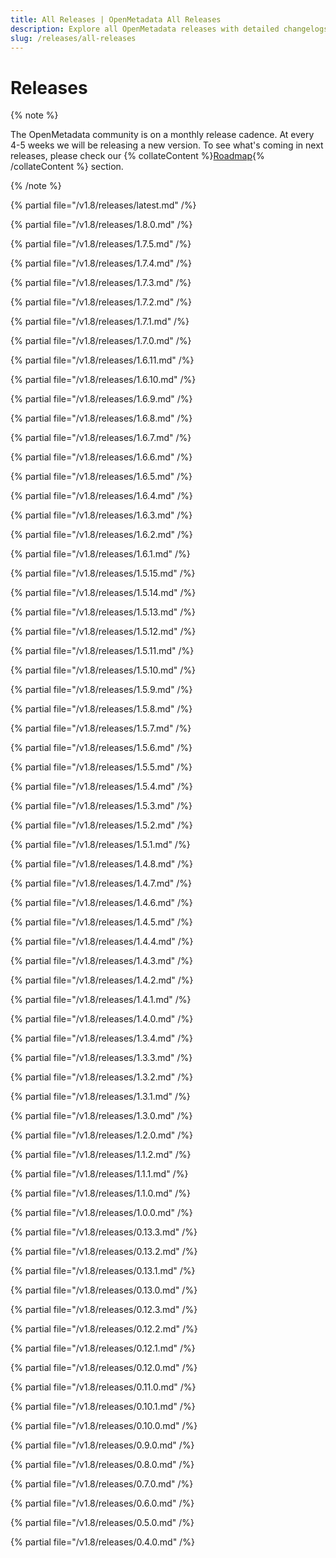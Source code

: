 ```yaml
---
title: All Releases | OpenMetadata All Releases
description: Explore all OpenMetadata releases with detailed changelogs, new features, bug fixes, and upgrade guides. Stay updated with the latest versions and improvements.
slug: /releases/all-releases
---
```


# Releases

{% note %}

The OpenMetadata community is on a monthly release cadence. At every 4-5 weeks we will be releasing a new
version. To see what's coming in next releases, please check our {% collateContent %}[Roadmap](https://www.getcollate.io/roadmap){% /collateContent %} section.

{% /note %}

{% partial file="/v1.8/releases/latest.md" /%}

{% partial file="/v1.8/releases/1.8.0.md" /%}

{% partial file="/v1.8/releases/1.7.5.md" /%}

{% partial file="/v1.8/releases/1.7.4.md" /%}

{% partial file="/v1.8/releases/1.7.3.md" /%}

{% partial file="/v1.8/releases/1.7.2.md" /%}

{% partial file="/v1.8/releases/1.7.1.md" /%}

{% partial file="/v1.8/releases/1.7.0.md" /%}

{% partial file="/v1.8/releases/1.6.11.md" /%}

{% partial file="/v1.8/releases/1.6.10.md" /%}

{% partial file="/v1.8/releases/1.6.9.md" /%}

{% partial file="/v1.8/releases/1.6.8.md" /%}

{% partial file="/v1.8/releases/1.6.7.md" /%}

{% partial file="/v1.8/releases/1.6.6.md" /%}

{% partial file="/v1.8/releases/1.6.5.md" /%}

{% partial file="/v1.8/releases/1.6.4.md" /%}

{% partial file="/v1.8/releases/1.6.3.md" /%}

{% partial file="/v1.8/releases/1.6.2.md" /%}

{% partial file="/v1.8/releases/1.6.1.md" /%}

{% partial file="/v1.8/releases/1.5.15.md" /%}

{% partial file="/v1.8/releases/1.5.14.md" /%}

{% partial file="/v1.8/releases/1.5.13.md" /%}

{% partial file="/v1.8/releases/1.5.12.md" /%}

{% partial file="/v1.8/releases/1.5.11.md" /%}

{% partial file="/v1.8/releases/1.5.10.md" /%}

{% partial file="/v1.8/releases/1.5.9.md" /%}

{% partial file="/v1.8/releases/1.5.8.md" /%}

{% partial file="/v1.8/releases/1.5.7.md" /%}

{% partial file="/v1.8/releases/1.5.6.md" /%}

{% partial file="/v1.8/releases/1.5.5.md" /%}

{% partial file="/v1.8/releases/1.5.4.md" /%}

{% partial file="/v1.8/releases/1.5.3.md" /%}

{% partial file="/v1.8/releases/1.5.2.md" /%}

{% partial file="/v1.8/releases/1.5.1.md" /%}

{% partial file="/v1.8/releases/1.4.8.md" /%}

{% partial file="/v1.8/releases/1.4.7.md" /%}

{% partial file="/v1.8/releases/1.4.6.md" /%}

{% partial file="/v1.8/releases/1.4.5.md" /%}

{% partial file="/v1.8/releases/1.4.4.md" /%}

{% partial file="/v1.8/releases/1.4.3.md" /%}

{% partial file="/v1.8/releases/1.4.2.md" /%}

{% partial file="/v1.8/releases/1.4.1.md" /%}

{% partial file="/v1.8/releases/1.4.0.md" /%}

{% partial file="/v1.8/releases/1.3.4.md" /%}

{% partial file="/v1.8/releases/1.3.3.md" /%}

{% partial file="/v1.8/releases/1.3.2.md" /%}

{% partial file="/v1.8/releases/1.3.1.md" /%}

{% partial file="/v1.8/releases/1.3.0.md" /%}

{% partial file="/v1.8/releases/1.2.0.md" /%}

{% partial file="/v1.8/releases/1.1.2.md" /%}

{% partial file="/v1.8/releases/1.1.1.md" /%}

{% partial file="/v1.8/releases/1.1.0.md" /%}

{% partial file="/v1.8/releases/1.0.0.md" /%}

{% partial file="/v1.8/releases/0.13.3.md" /%}

{% partial file="/v1.8/releases/0.13.2.md" /%}

{% partial file="/v1.8/releases/0.13.1.md" /%}

{% partial file="/v1.8/releases/0.13.0.md" /%}

{% partial file="/v1.8/releases/0.12.3.md" /%}

{% partial file="/v1.8/releases/0.12.2.md" /%}

{% partial file="/v1.8/releases/0.12.1.md" /%}

{% partial file="/v1.8/releases/0.12.0.md" /%}

{% partial file="/v1.8/releases/0.11.0.md" /%}

{% partial file="/v1.8/releases/0.10.1.md" /%}

{% partial file="/v1.8/releases/0.10.0.md" /%}

{% partial file="/v1.8/releases/0.9.0.md" /%}

{% partial file="/v1.8/releases/0.8.0.md" /%}

{% partial file="/v1.8/releases/0.7.0.md" /%}

{% partial file="/v1.8/releases/0.6.0.md" /%}

{% partial file="/v1.8/releases/0.5.0.md" /%}

{% partial file="/v1.8/releases/0.4.0.md" /%}

